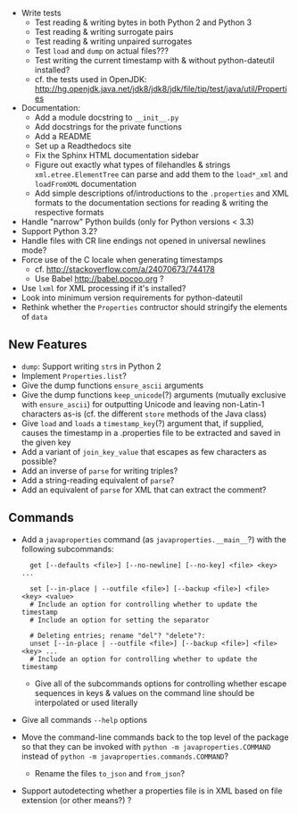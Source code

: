 - Write tests
    - Test reading & writing bytes in both Python 2 and Python 3
    - Test reading & writing surrogate pairs
    - Test reading & writing unpaired surrogates
    - Test `load` and `dump` on actual files???
    - Test writing the current timestamp with & without python-dateutil
      installed?
    - cf. the tests used in OpenJDK: <http://hg.openjdk.java.net/jdk8/jdk8/jdk/file/tip/test/java/util/Properties>
- Documentation:
    - Add a module docstring to `__init__.py`
    - Add docstrings for the private functions
    - Add a README
    - Set up a Readthedocs site
    - Fix the Sphinx HTML documentation sidebar
    - Figure out exactly what types of filehandles & strings
      `xml.etree.ElementTree` can parse and add them to the `load*_xml` and
      `loadFromXML` documentation
    - Add simple descriptions of/introductions to the `.properties` and XML
      formats to the documentation sections for reading & writing the
      respective formats
- Handle "narrow" Python builds (only for Python versions < 3.3)
- Support Python 3.2?
- Handle files with CR line endings not opened in universal newlines mode?
- Force use of the C locale when generating timestamps
    - cf. <http://stackoverflow.com/a/24070673/744178>
    - Use Babel <http://babel.pocoo.org> ?
- Use `lxml` for XML processing if it's installed?
- Look into minimum version requirements for python-dateutil
- Rethink whether the `Properties` contructor should stringify the elements of
  `data`

New Features
------------
- `dump`: Support writing `str`s in Python 2
- Implement `Properties.list`?
- Give the dump functions `ensure_ascii` arguments
- Give the dump functions `keep_unicode`(?) arguments (mutually exclusive with
  `ensure_ascii`) for outputting Unicode and leaving non-Latin-1 characters
  as-is  (cf. the different `store` methods of the Java class)
- Give `load` and `loads` a `timestamp_key`(?) argument that, if supplied,
  causes the timestamp in a .properties file to be extracted and saved in the
  given key
- Add a variant of `join_key_value` that escapes as few characters as possible?
- Add an inverse of `parse` for writing triples?
- Add a string-reading equivalent of `parse`?
- Add an equivalent of `parse` for XML that can extract the comment?

Commands
--------
- Add a `javaproperties` command (as `javaproperties.__main__`?) with the
  following subcommands:

        get [--defaults <file>] [--no-newline] [--no-key] <file> <key> ...

        set [--in-place | --outfile <file>] [--backup <file>] <file> <key> <value>
        # Include an option for controlling whether to update the timestamp
        # Include an option for setting the separator

        # Deleting entries; rename "del"? "delete"?:
        unset [--in-place | --outfile <file>] [--backup <file>] <file> <key> ...
        # Include an option for controlling whether to update the timestamp

    - Give all of the subcommands options for controlling whether escape
      sequences in keys & values on the command line should be interpolated or
      used literally

- Give all commands `--help` options
- Move the command-line commands back to the top level of the package so that
  they can be invoked with `python -m javaproperties.COMMAND` instead of
  `python -m javaproperties.commands.COMMAND`?
    - Rename the files `to_json` and `from_json`?
- Support autodetecting whether a properties file is in XML based on file
  extension (or other means?) ?
